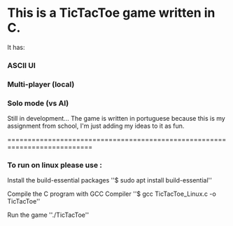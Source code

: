 # This is a TicTacToe game written in C.

It has:

### ASCII UI

### Multi-player (local)

### Solo mode (vs AI)

Still in development...
The game is written in portuguese because this is my assignment from school, I'm just adding my ideas to it as fun.


===========================================================================

### To run on linux please use :

Install the build-essential packages
''$ sudo apt install build-essential''

Compile the C program with GCC Compiler
''$ gcc TicTacToe_Linux.c -o TicTacToe''

Run the game
''./TicTacToe''

